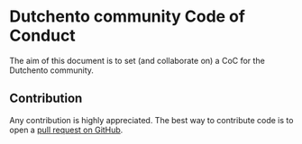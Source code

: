 # Dutchento community Code of Conduct

The aim of this document is to set (and collaborate on) a CoC for the Dutchento community.

Contribution
------------
Any contribution is highly appreciated. The best way to contribute code is to open a [pull request on GitHub](https://help.github.com/articles/using-pull-requests).
